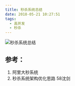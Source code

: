 ```yaml
---
title: 秒杀系统总结
date: 2018-05-21 10:27:51
tags:
  - 高并发
  - 秒杀
---
```


![秒杀系统总结](http://www6v.github.io/www6vHome/secKillSummary/secKillSummary.jpg "秒杀系统总结")

## 参考：

1. 阿里大秒系统
2. 秒杀系统架构优化思路 58沈剑


